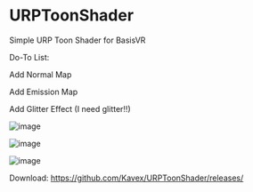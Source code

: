 # URPToonShader
Simple URP Toon Shader for BasisVR 

Do-To List:

Add Normal Map

Add Emission Map

Add Glitter Effect (I need glitter!!)

![image](https://github.com/user-attachments/assets/bcd22d65-19ea-429d-8274-a9f399338ad7)

![image](https://github.com/user-attachments/assets/6908f721-fbcf-4477-ac8d-e33312a60853)

![image](https://github.com/user-attachments/assets/25f5dc78-372b-492b-a59d-4fb56e0dfc49)

Download: https://github.com/Kavex/URPToonShader/releases/
